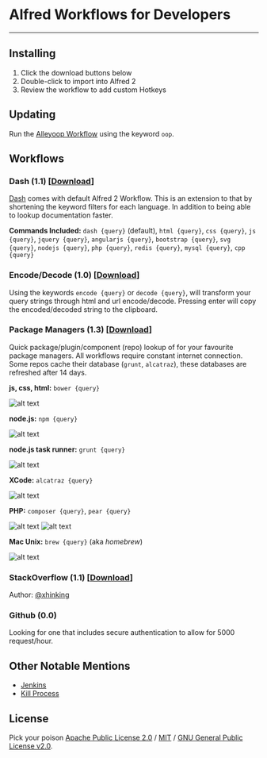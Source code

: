 # Alfred Workflows for Developers

***

## Installing
1. Click the download buttons below
2. Double-click to import into Alfred 2
3. Review the workflow to add custom Hotkeys

## Updating
Run the [Alleyoop Workflow](http://www.alfredforum.com/topic/1582-alleyoop-update-alfred-workflows/) using the keyword `oop`.

## Workflows
### Dash (1.1) [[Download](https://raw.github.com/willfarrell/alfred-workflows/master/Dash.alfredworkflow)]
[Dash](http://kapeli.com/) comes with default Alfred 2 Workflow. This is an extension to that by shortening the keyword filters for each language. In addition to being able to lookup documentation faster.

**Commands Included:** `dash {query}` (default), `html {query}`, `css {query}`, `js {query}`, `jquery {query}`, `angularjs {query}`, `bootstrap {query}`, `svg {query}`, `nodejs {query}`, `php {query}`, `redis {query}`, `mysql {query}`, `cpp {query}`

### Encode/Decode (1.0) [[Download](https://raw.github.com/willfarrell/alfred-workflows/master/encode-decode.alfredworkflow)]
Using the keywords `encode {query}` or `decode {query}`, will transform your query strings through html and url encode/decode. Pressing enter will copy the encoded/decoded string to the clipboard.

### Package Managers (1.3) [[Download](https://raw.github.com/willfarrell/alfred-workflows/master/Package%20Managers.alfredworkflow)]
Quick package/plugin/component (repo) lookup of for your favourite package managers. All workflows require constant internet connection. Some repos cache their database (`grunt`, `alcatraz`), these databases are refreshed after 14 days.

**js, css, html:** `bower {query}` 

![alt text][bower]

**node.js:** `npm {query}`

![alt text][npm]

**node.js task runner:** `grunt {query}`

![alt text][grunt]

**XCode:** `alcatraz {query}`

![alt text][alcatraz]

**PHP:** `composer {query}`, `pear {query}`

![alt text][composer]
![alt text][pear]

**Mac Unix:** `brew {query}` (aka *homebrew*)

![alt text][brew]

### StackOverflow (1.1) [[Download](https://raw.github.com/willfarrell/alfred-workflows/master/StackOverflow.alfredworkflow)]
Author: [@xhinking](https://github.com/tzarskyz/Alfred-1)

### Github (0.0)
Looking for one that includes secure authentication to allow for 5000 request/hour.

## Other Notable Mentions
- [Jenkins](https://github.com/jeroenseegers/alfred-jenkins-workflow)
- [Kill Process](https://github.com/nathangreenstein/alfred-process-killer)

## License
Pick your poison [Apache Public License 2.0](http://www.apache.org/licenses/LICENSE-2.0.html) / [MIT](http://opensource.org/licenses/MIT) / [GNU General Public License v2.0](http://www.gnu.org/licenses/gpl-2.0.html).


[alcatraz]: https://raw.github.com/willfarrell/alfred-workflows/master/Screenshots/alcatraz.png  "Sample alcatraz result"
[bower]: https://raw.github.com/willfarrell/alfred-workflows/master/Screenshots/bower.png  "Sample bower result"
[brew]: https://raw.github.com/willfarrell/alfred-workflows/master/Screenshots/brew.png  "Sample brew result"
[composer]: https://raw.github.com/willfarrell/alfred-workflows/master/Screenshots/composer.png  "Sample composer result"
[grunt]: https://raw.github.com/willfarrell/alfred-workflows/master/Screenshots/grunt.png "Sample grunt result"
[npm]: https://raw.github.com/willfarrell/alfred-workflows/master/Screenshots/npm.png "Sample npm result"
[pear]: https://raw.github.com/willfarrell/alfred-workflows/master/Screenshots/pear.png "Sample pear result"
[st]: https://raw.github.com/willfarrell/alfred-workflows/master/Screenshots/st.png "Sample StackOverflow result"